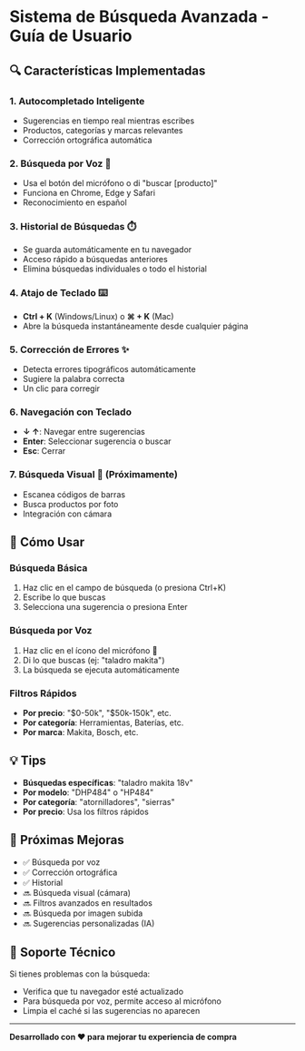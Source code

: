 # Sistema de Búsqueda Avanzada - Guía de Usuario

## 🔍 Características Implementadas

### 1. **Autocompletado Inteligente**
- Sugerencias en tiempo real mientras escribes
- Productos, categorías y marcas relevantes
- Corrección ortográfica automática

### 2. **Búsqueda por Voz** 🎤
- Usa el botón del micrófono o di "buscar [producto]"
- Funciona en Chrome, Edge y Safari
- Reconocimiento en español

### 3. **Historial de Búsquedas** ⏱️
- Se guarda automáticamente en tu navegador
- Acceso rápido a búsquedas anteriores
- Elimina búsquedas individuales o todo el historial

### 4. **Atajo de Teclado** ⌨️
- **Ctrl + K** (Windows/Linux) o **⌘ + K** (Mac)
- Abre la búsqueda instantáneamente desde cualquier página

### 5. **Corrección de Errores** ✨
- Detecta errores tipográficos automáticamente
- Sugiere la palabra correcta
- Un clic para corregir

### 6. **Navegación con Teclado**
- **↓ ↑**: Navegar entre sugerencias
- **Enter**: Seleccionar sugerencia o buscar
- **Esc**: Cerrar

### 7. **Búsqueda Visual** 📸 (Próximamente)
- Escanea códigos de barras
- Busca productos por foto
- Integración con cámara

## 🎯 Cómo Usar

### Búsqueda Básica
1. Haz clic en el campo de búsqueda (o presiona Ctrl+K)
2. Escribe lo que buscas
3. Selecciona una sugerencia o presiona Enter

### Búsqueda por Voz
1. Haz clic en el ícono del micrófono 🎤
2. Di lo que buscas (ej: "taladro makita")
3. La búsqueda se ejecuta automáticamente

### Filtros Rápidos
- **Por precio**: "$0-50k", "$50k-150k", etc.
- **Por categoría**: Herramientas, Baterías, etc.
- **Por marca**: Makita, Bosch, etc.

## 💡 Tips

- **Búsquedas específicas**: "taladro makita 18v"
- **Por modelo**: "DHP484" o "HP484"
- **Por categoría**: "atornilladores", "sierras"
- **Por precio**: Usa los filtros rápidos

## 🚀 Próximas Mejoras

- ✅ Búsqueda por voz
- ✅ Corrección ortográfica
- ✅ Historial
- 🔜 Búsqueda visual (cámara)
- 🔜 Filtros avanzados en resultados
- 🔜 Búsqueda por imagen subida
- 🔜 Sugerencias personalizadas (IA)

## 🔧 Soporte Técnico

Si tienes problemas con la búsqueda:
- Verifica que tu navegador esté actualizado
- Para búsqueda por voz, permite acceso al micrófono
- Limpia el caché si las sugerencias no aparecen

---

**Desarrollado con ❤️ para mejorar tu experiencia de compra**
